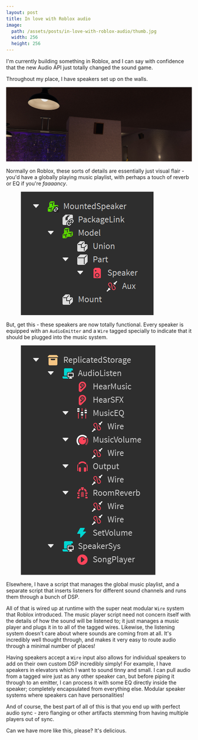 ```yaml
---
layout: post
title: In love with Roblox audio
image:
  path: /assets/posts/in-love-with-roblox-audio/thumb.jpg
  width: 256
  height: 256
---
```


I'm currently building something in Roblox, and I can say with confidence that the new Audio API just totally changed the sound game.

Throughout my place, I have speakers set up on the walls.

![Wall mounted speakers in an interior.](/assets/posts/in-love-with-roblox-audio/speakersys.jpg)

Normally on Roblox, these sorts of details are essentially just visual flair - you'd have a globally playing music playlist, with perhaps a touch of reverb or EQ if you're *faaaancy*.

<figure class="aside">
    <img src="/assets/posts/in-love-with-roblox-audio/auxsetup.png" alt="The Explorer view of the speaker setup.">
</figure>

But, get this - these speakers are now totally functional. Every speaker is equipped with an `AudioEmitter` and a `Wire` tagged specially to indicate that it should be plugged into the music system.

<figure class="aside">
    <img src="/assets/posts/in-love-with-roblox-audio/listensetup.png" alt="The Explorer view of the listener setup.">
</figure>

Elsewhere, I have a script that manages the global music playlist, and a separate script that inserts listeners for different sound channels and runs them through a bunch of DSP.

All of that is wired up at runtime with the super neat modular `Wire` system that Roblox introduced. The music player script need not concern itself with the details of how the sound will be listened to; it just manages a music player and plugs it in to all of the tagged wires. Likewise, the listening system doesn't care about where sounds are coming from at all. It's incredibly well thought through, and makes it very easy to route audio through a minimal number of places!

Having speakers accept a `Wire` input also allows for individual speakers to add on their own custom DSP incredibly simply! For example, I have speakers in elevators which I want to sound tinny and small. I can pull audio from a tagged wire just as any other speaker can, but before piping it through to an emitter, I can process it with some EQ directly inside the speaker; completely encapsulated from everything else. Modular speaker systems where speakers can have personalities!

And of course, the best part of all of this is that you end up with perfect audio sync - zero flanging or other artifacts stemming from having multiple players out of sync.

Can we have more like this, please? It's delicious.